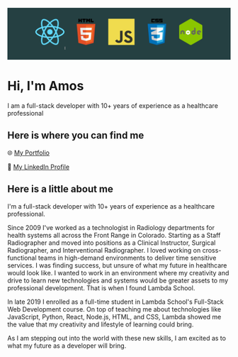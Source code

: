 <!--
**AmMiRo/AmMiRo** is a ✨ _special_ ✨ repository because its `README.md` (this file) appears on your GitHub profile.
-->

![Banner](./images/logo_banner_dark_teal.png)

# Hi, I'm Amos

I am a full-stack developer with 10+ years of experience as a healthcare professional

## Here is where you can find me

🌐 [My Portfolio](https://amosrose.co)

💼 [My LinkedIn Profile](https://www.linkedin.com/in/amos-rose/)

## Here is a little about me

I'm a full-stack developer with 10+ years of experience as a healthcare professional.

Since 2009 I've worked as a technologist in Radiology departments for health systems all across the Front Range in Colorado. Starting as a Staff Radiographer and moved into positions as a Clinical Instructor, Surgical Radiographer, and Interventional Radiographer. I loved working on cross-functional teams in high-demand environments to deliver time sensitive services. I was finding success, but unsure of what my future in healthcare would look like. I wanted to work in an environment where my creativity and drive to learn new technologies and systems would be greater assets to my professional development. That is when I found Lambda School.

In late 2019 I enrolled as a full-time student in Lambda School's Full-Stack Web Development course. On top of teaching me about technologies like JavaScript, Python, React, Node.js, HTML, and CSS, Lambda showed me the value that my creativity and lifestyle of learning could bring.

As I am stepping out into the world with these new skills, I am excited as to what my future as a developer will bring.
